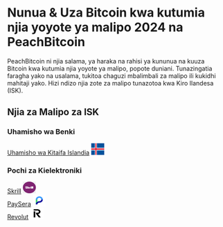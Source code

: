 <body class="payment-methods-page">

# Nunua & Uza Bitcoin kwa kutumia njia yoyote ya malipo 2024 na PeachBitcoin

PeachBitcoin ni njia salama, ya haraka na rahisi ya kununua na kuuza Bitcoin kwa kutumia njia yoyote ya malipo, popote duniani. Tunazingatia faragha yako na usalama, tukitoa chaguzi mbalimbali za malipo ili kukidhi mahitaji yako. Hizi ndizo njia zote za malipo tunazotoa kwa Kiro Ilandesa (ISK).

## Njia za Malipo za ISK

### Uhamisho wa Benki

<div class="payment-grid">
    <div class="payment-grid-item">
        <a href="/buy-bitcoin-with-national-transfer-iceland">Uhamisho wa Kitaifa Islandia</a> 
        <img src="/img/faq/logoimg/icelandflag.png" width="30px" height="27px" alt="Nunua bitcoin kwa Uhamisho wa Kitaifa Islandia, Uza bitcoin kwa Uhamisho wa Kitaifa Islandia">
    </div>
</div>

### Pochi za Kielektroniki

<div class="payment-grid">
    <div class="payment-grid-item">
        <a href="/buy-bitcoin-with-skrill">Skrill</a> 
        <img src="/img/faq/logoimg/skrill.png" width="30px" height="27px" alt="Nunua bitcoin kwa Skrill, Uza bitcoin kwa Skrill">
    </div>
    <div class="payment-grid-item">
        <a href="/buy-bitcoin-with-paysera">PaySera</a> 
        <img src="/img/faq/logoimg/paysera.png" width="30px" height="27px" alt="Nunua bitcoin kwa PaySera, Uza bitcoin kwa PaySera">
    </div>
    <div class="payment-grid-item">
        <a href="/buy-bitcoin-with-revolut">Revolut</a> 
        <img src="/img/faq/logoimg/revolut.png" width="30px" height="27px" alt="Nunua bitcoin kwa Revolut, Uza bitcoin kwa Revolut">
    </div>
</div>

</body>
